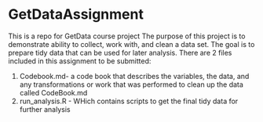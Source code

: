 # GetDataAssignment
This is a repo for GetData course project
The purpose of this project is to demonstrate ability to collect, work with, and clean a data set. The goal is to prepare tidy data that can be used for later analysis.
There are 2 files included in this assignment to be submitted:
1) Codebook.md- a code book that describes the variables, the data, and any transformations or work that was performed to clean up the data called CodeBook.md
2) run_analysis.R - WHich contains scripts to get the final tidy data for further analysis
